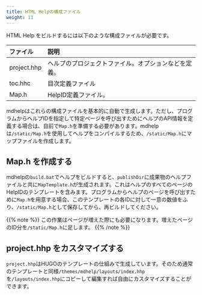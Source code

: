 ```yaml
---
title: HTML Helpの構成ファイル
weight: 11
---
```


HTML Help をビルドするには以下のような構成ファイルが必要です。

|ファイル|説明|
|:--|:--|
| project.hhp |ヘルプのプロジェクトファイル。オプションなどを定義。|
| toc.hhc     |目次定義ファイル|
| Map.h       |HelpID定義ファイル。|

mdhelpはこれらの構成ファイルを基本的に自動で生成します。ただし、プログラムからヘルプIDを指定して特定ページを呼び出すためにヘルプのAPI情報を定義する場合は、自前で`Map.h`を準備する必要があります。mdhelpは`/static/Map.h`を使用してヘルプをコンパイルするため、`/static/Map.h`にマップファイルを作成します。

## Map.h を作成する

mdhelpの`build.bat`でヘルプをビルドすると、`publishDir`に成果物のヘルプファイルと共に`MapTemplate.h`が生成されます。これはヘルプのすべてのページのHelpIDのテンプレートを含みます。プログラムからヘルプのページを呼び出すために`Map.h`を用意する場合、このテンプレートの各IDに対して一意の数値をふり、`/static/Map.h`として保存してから、再ビルドしてください。

{{% note %}}
この作業はページが増えた際にも必要になります。増えたページのID分を`/static/Map.h`に足します。
{{% /note %}}

## project.hhp をカスタマイズする

`project.hhp`はHUGOのテンプレートの仕組みで生成しています。そのため通常のテンプレートと同様`/themes/mdhelp/layouts/index.hhp`を`/layouts/index.hhp`にコピーして編集すれば自由にカスタマイズすることができます。